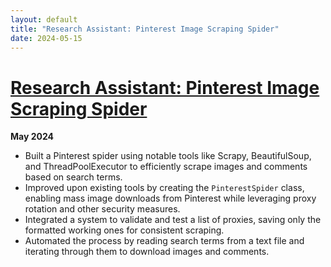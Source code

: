 ```yaml
---
layout: default
title: "Research Assistant: Pinterest Image Scraping Spider"
date: 2024-05-15
---
```


# [Research Assistant: Pinterest Image Scraping Spider](https://github.com/zXmattmesq/Pinterest-Image-Downloading-Spider-)

**May 2024**

- Built a Pinterest spider using notable tools like Scrapy, BeautifulSoup, and ThreadPoolExecutor to efficiently scrape images and comments based on search terms.
- Improved upon existing tools by creating the `PinterestSpider` class, enabling mass image downloads from Pinterest while leveraging proxy rotation and other security measures.
- Integrated a system to validate and test a list of proxies, saving only the formatted working ones for consistent scraping.
- Automated the process by reading search terms from a text file and iterating through them to download images and comments.


